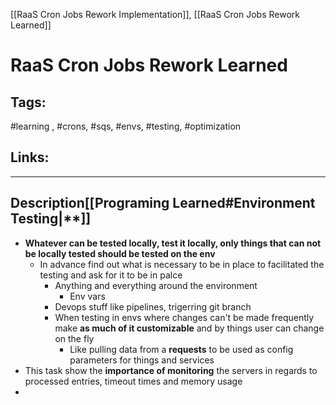[[RaaS Cron Jobs Rework Implementation]], [[RaaS Cron Jobs Rework Learned]]

# RaaS Cron Jobs Rework Learned

## Tags:
#learning , #crons, #sqs, #envs, #testing, #optimization

## Links:

---

## Description[[Programing Learned#Environment Testing|**]]
- **Whatever can be tested locally, test it locally, only things that can not be locally tested should be tested on the env**
	- In advance find out what is necessary to be in place to facilitated the testing and ask for it to be in palce
		- Anything and everything around the environment
			- Env vars
		- Devops stuff like pipelines, trigerring git branch
		- When testing in envs where changes can't be made frequently make **as much of it customizable** and by things user can change on the fly
			- Like pulling data from a **requests** to be used as config parameters for things and services
- This task show the **importance of monitoring** the servers in regards to processed entries, timeout times and memory usage
- 